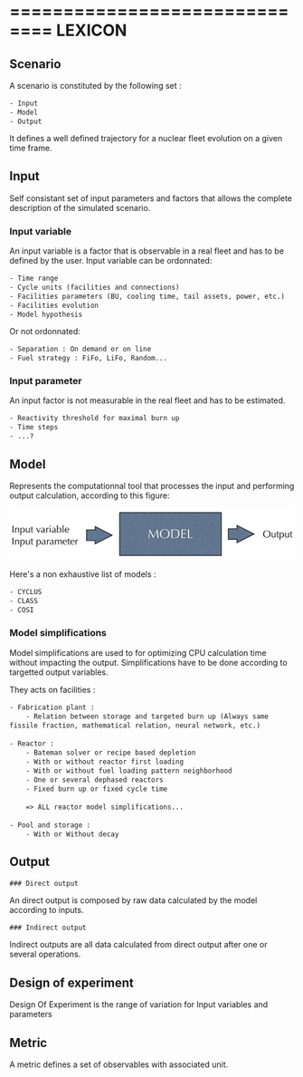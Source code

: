 ==============================
LEXICON
==============================

## Scenario

A scenario is constituted by the following set :

	- Input
	- Model
	- Output

It defines a well defined trajectory for a nuclear fleet evolution on a given time frame.

## Input

Self consistant set of input parameters and factors that allows the complete description of the simulated scenario.

### Input variable

An input variable is a factor that is observable in a real fleet and has to be defined by the user. Input variable can be ordonnated: 

	- Time range
	- Cycle units (facilities and connections)
	- Facilities parameters (BU, cooling time, tail assets, power, etc.)
	- Facilities evolution
	- Model hypothesis

Or not ordonnated:

	- Separation : On demand or on line
	- Fuel strategy : FiFo, LiFo, Random...

### Input parameter

An input factor is not measurable in the real fleet and has to be estimated.

	- Reactivity threshold for maximal burn up
	- Time steps
	- ...?
	
## Model

Represents the computationnal tool that processes the input and performing output calculation, according to this figure:

![Link between input, model and output](FIG/MODEL.png)

Here's a non exhaustive list of models : 

	- CYCLUS
	- CLASS
	- COSI

### Model simplifications

Model simplifications are used to for optimizing CPU calculation time without impacting the output. Simplifications have to be done according to targetted output variables.

They acts on facilities : 

	- Fabrication plant : 
		- Relation between storage and targeted burn up (Always same fissile fraction, mathematical relation, neural network, etc.)

	- Reactor : 
		- Bateman solver or recipe based depletion
		- With or without reactor first loading 
		- With or without fuel loading pattern neighborhood
		- One or several dephased reactors
		- Fixed burn up or fixed cycle time

		=> ALL reactor model simplifications...

	- Pool and storage : 
		- With or Without decay

## Output

	### Direct output

An direct output is composed by raw data calculated by the model according to inputs.

	### Indirect output

Indirect outputs are all data calculated from direct output after one or several operations.

## Design of experiment

Design Of Experiment is the range of variation for Input variables and parameters

## Metric

  A metric defines a set of observables with associated unit.






